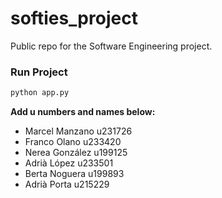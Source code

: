 # softies_project

Public repo for the Software Engineering project.

### Run Project
```bash
python app.py
```

**Add u numbers and names below:**
- Marcel Manzano u231726
- Franco Olano u233420
- Nerea González u199125
- Adrià López u233501
- Berta Noguera u199893
- Adrià Porta u215229
